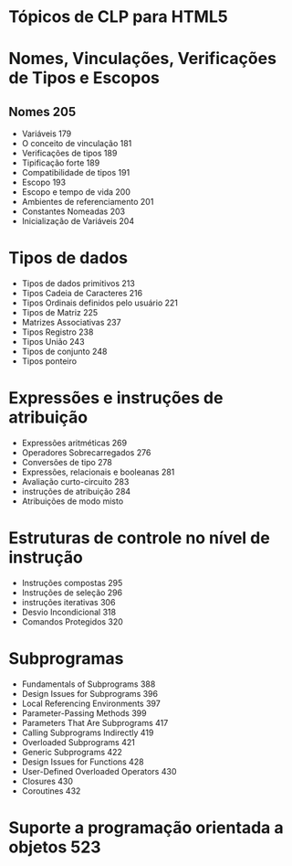 # Tópicos de CLP para **HTML5**

<!---Cap 05-->

Nomes, Vinculações, Verificações de Tipos e Escopos
=====================================================================

Nomes 205
---------------------------------------------------------------------


* Variáveis 179
* O conceito de vinculação 181
* Verificações de tipos 189
* Tipificação forte 189
* Compatibilidade de tipos 191
* Escopo 193
* Escopo e tempo de vida 200
* Ambientes de referenciamento 201
* Constantes Nomeadas 203
* Inicialização de Variáveis 204

<!---Cap 06-->

Tipos de dados
=====================================================================

* Tipos de dados primitivos 213
* Tipos Cadeia de Caracteres 216
* Tipos Ordinais definidos pelo usuário 221
* Tipos de Matriz 225
* Matrizes Associativas 237
* Tipos Registro 238
* Tipos União 243
* Tipos de conjunto 248
* Tipos ponteiro

<!---Cap 07-->

Expressões e instruções de atribuição
=====================================================================

* Expressões aritméticas 269
* Operadores Sobrecarregados 276
* Conversões de tipo 278
* Expressões, relacionais e booleanas 281
* Avaliação curto-circuito 283
* instruções de atribuição 284
* Atribuições de modo misto

<!---Cap 08-->

Estruturas de controle no nível de instrução
=====================================================================

* Instruções compostas 295
* Instruções de seleção 296
* instruções iterativas 306
* Desvio Incondicional 318
* Comandos Protegidos 320

<!---Cap 09-->

Subprogramas
=====================================================================

* Fundamentals of Subprograms 388
* Design Issues for Subprograms 396
* Local Referencing Environments 397
* Parameter-Passing Methods 399
* Parameters That Are Subprograms 417
* Calling Subprograms Indirectly 419
* Overloaded Subprograms 421
* Generic Subprograms 422
* Design Issues for Functions 428
* User-Defined Overloaded Operators 430
* Closures 430
* Coroutines 432

<!---Cap 12-->

Suporte a programação orientada a objetos 523
=====================================================================


<!---
http://www.w3schools.com/html/html5_intro.asp
http://www.w3schools.com/js/
-->

